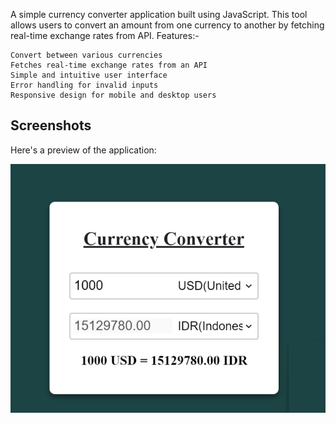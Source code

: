 A simple currency converter application built using JavaScript. This tool allows users to convert an amount from one currency to another by fetching real-time exchange rates from API.
Features:-

    Convert between various currencies
    Fetches real-time exchange rates from an API
    Simple and intuitive user interface
    Error handling for invalid inputs
    Responsive design for mobile and desktop users

## Screenshots

Here's a preview of the application:

![Currency Converter Result](./Images/result.png)
